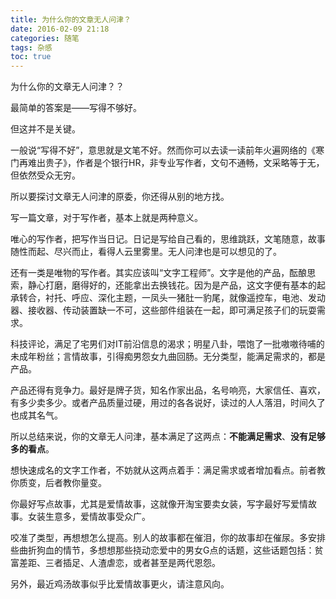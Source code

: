 ```yaml
---
title: 为什么你的文章无人问津？
date: 2016-02-09 21:18
categories: 随笔
tags: 杂感
toc: true
---
```

为什么你的文章无人问津？？

最简单的答案是——写得不够好。

但这并不是关键。

一般说“写得不好”，意思就是文笔不好。然而你可以去读一读前年火遍网络的《寒门再难出贵子》，作者是个银行HR，非专业写作者，文句不通畅，文采略等于无，但依然受众无穷。

所以要探讨文章无人问津的原委，你还得从别的地方找。

写一篇文章，对于写作者，基本上就是两种意义。

唯心的写作者，把写作当日记。日记是写给自己看的，思维跳跃，文笔随意，故事随性而起、尽兴而止，看得人云里雾里。无人问津也是可以想见的了。

还有一类是唯物的写作者。其实应该叫“文字工程师”。文字是他的产品，酝酿思索，静心打磨，磨得好的，还能拿出去换钱花。因为是产品，这文字便有基本的起承转合，衬托、呼应、深化主题，一凤头一猪肚一豹尾，就像遥控车，电池、发动器、接收器、传动装置缺一不可，这些部件组装在一起，即可满足孩子们的玩耍需求。

科技评论，满足了宅男们对IT前沿信息的渴求；明星八卦，喂饱了一批嗷嗷待哺的未成年粉丝；言情故事，引得痴男怨女九曲回肠。无分类型，能满足需求的，都是产品。

产品还得有竞争力。最好是牌子货，知名作家出品，名号响亮，大家信任、喜欢，有多少卖多少。或者产品质量过硬，用过的各各说好，读过的人人落泪，时间久了也成其名气。

所以总结来说，你的文章无人问津，基本满足了这两点：**不能满足需求**、**没有足够多的看点**。

想快速成名的文字工作者，不妨就从这两点着手：满足需求或者增加看点。前者教你质变，后者教你量变。

你最好写点故事，尤其是爱情故事，这就像开淘宝要卖女装，写字最好写爱情故事。女装生意多，爱情故事受众广。

咬准了类型，再想想怎么提高。别人的故事都在催泪，你的故事却在催尿。多安排些曲折狗血的情节，多想想那些挠动恋爱中的男女G点的话题，这些话题包括：贫富差距、三者插足、人渣虐恋，或者甚至是两代恩怨。

另外，最近鸡汤故事似乎比爱情故事更火，请注意风向。
